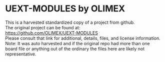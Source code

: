 
# UEXT-MODULES by OLIMEX  
This is a harvested standardized copy of a project from github.  
The original project can be found at:  
https://github.com/OLIMEX/UEXT-MODULES  
Please consult that link for additional, details, files, and license information.  
Note: It was auto harvested and if the original repo had more than one board file or anything out of the ordinary the files here are likely not representative.  
    